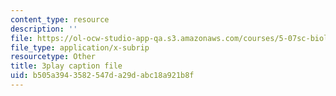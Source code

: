 ```yaml
---
content_type: resource
description: ''
file: https://ol-ocw-studio-app-qa.s3.amazonaws.com/courses/5-07sc-biological-chemistry-i-fall-2013/b505a3943582547da29dabc18a921b8f_XmS9DYHQHi0.vtt
file_type: application/x-subrip
resourcetype: Other
title: 3play caption file
uid: b505a394-3582-547d-a29d-abc18a921b8f
---
```

